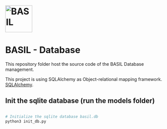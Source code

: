 # <img src="src/app/bgimages/basil.svg" alt= "BASIL" height="85">

# BASIL - Database

This repository folder host the source code of the BASIL Database management.

This project is using SQLAlchemy as Object-relational mapping framework. [SQLAlchemy](https://www.sqlalchemy.org/).

## Init the sqlite database (run the models folder)
```sh

# Initialize the sqlite database basil.db
python3 init_db.py

```
